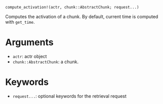 ```
compute_activation!(actr, chunk::AbstractChunk; request...)
```

Computes the activation of a chunk. By default, current time is computed  with `get_time`.

# Arguments

  * `actr`: actr object
  * `chunk::AbstractChunk`: a chunk.

# Keywords

  * `request...`: optional keywords for the retrieval request
